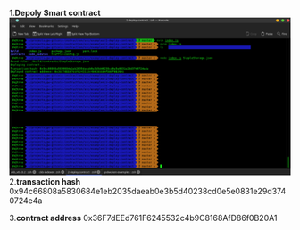 1.**Depoly Smart contract**
<img src="https://github.com/playflycode/Nervos-Gitcoin-Hackathon/blob/main/Task_2/first_smart_contract.png">
2.**transaction hash**
0x94c66808a5830684e1eb2035daeab0e3b5d40238cd0e5e0831e29d3740724e4a

3.**contract address**
0x36F7dEEd761F6245532c4b9C8168AfD86f0B20A1

